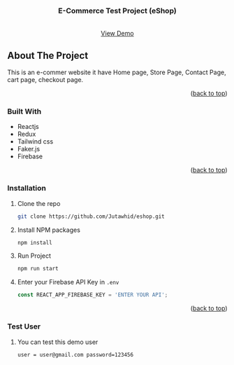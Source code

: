 <a name="readme-top"></a>



<!-- PROJECT LOGO -->
<br />
<div align="center">

  <h3 align="center">E-Commerce Test Project (eShop)</h3>

  <p align="center">
    <br />
    <a href="https://eshop-azure-three.vercel.app/">View Demo</a>
  </p>
</div>

<!-- ABOUT THE PROJECT -->
## About The Project

This is an e-commer website it have Home page, Store Page, Contact Page, cart page, checkout page.

<!-- Here's why:
* Your time should be focused on creating something amazing. A project that solves a problem and helps others
* You shouldn't be doing the same tasks over and over like creating a README from scratch
* You should implement DRY principles to the rest of your life :smile:

Of course, no one template will serve all projects since your needs may be different. So I'll be adding more in the near future. You may also suggest changes by forking this repo and creating a pull request or opening an issue. Thanks to all the people have contributed to expanding this template!

Use the `BLANK_README.md` to get started. -->

<p align="right">(<a href="#readme-top">back to top</a>)</p>

### Built With

* Reactjs
* Redux
* Tailwind css
* Faker.js
* Firebase

<p align="right">(<a href="#readme-top">back to top</a>)</p>


### Installation

1. Clone the repo
   ```sh
   git clone https://github.com/Jutawhid/eshop.git
   ```
3. Install NPM packages
   ```sh
   npm install
   ```
3. Run Project
   ```sh
   npm run start
   ```
4. Enter your Firebase API Key in `.env`
   ```js
   const REACT_APP_FIREBASE_KEY = 'ENTER YOUR API';
   ```

<p align="right">(<a href="#readme-top">back to top</a>)</p>


### Test User

1. You can test this demo user
   ```sh
   user = user@gmail.com password=123456
   ```
<br/>
